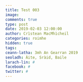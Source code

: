 ```yaml
---
title: Test 003
image:
comments: true
type: post
date: 2019-02-03 12:00:00
author: Crìstean MacMhìcheil
categories: roimhe
hidden: true
tags:
ceann-latha: 3mh An Gearran 2019
seoladh: Àite, Sràid, Baile
larach-lin: #
facebook: #
twitter: #
---
```

